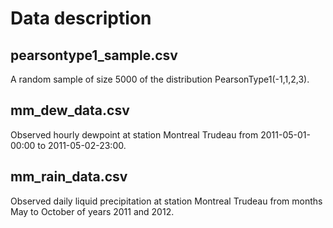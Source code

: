 # Data description

## pearsontype1_sample.csv

A random sample of size 5000 of the distribution PearsonType1(-1,1,2,3).


## mm_dew_data.csv

Observed hourly dewpoint at station Montreal Trudeau from 2011-05-01-00:00 to 2011-05-02-23:00.


## mm_rain_data.csv

Observed daily liquid precipitation at station Montreal Trudeau from months May to October of years 2011 and 2012.